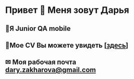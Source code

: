 # Привет 👋 Меня зовут Дарья
 ## 📱Я Junior QA mobile
 ## 📄Мое CV Вы можете увидеть [[здесь](https://drive.google.com/drive/folders/1SQWYAfXCY2boQ_easVS_2gZSfkGyDb_5?usp=share_link)]
 ## ✉ Моя рабочая почта dary.zakharova@gmail.com

